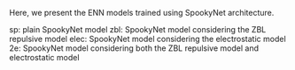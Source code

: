 Here, we present the ENN models trained using SpookyNet architecture.

sp: plain SpookyNet model
zbl: SpookyNet model considering the ZBL repulsive model
elec: SpookyNet model considering the electrostatic model
2e: SpookyNet model considering both the ZBL repulsive model and electrostatic model
